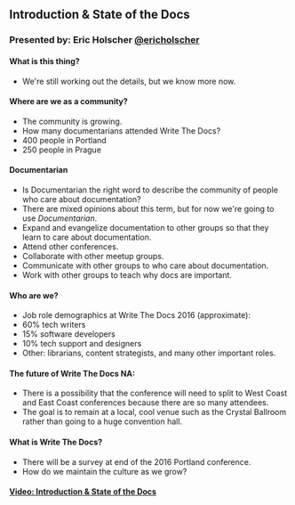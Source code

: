 ## Introduction & State of the Docs

### Presented by: Eric Holscher [@ericholscher](https://twitter.com/ericholscher)

#### What is this thing?
* We're still working out the details, but we know more now.


#### Where are we as a community?
* The community is growing.
* How many documentarians attended Write The Docs?
 * 400 people in Portland
 * 250 people in Prague


#### Documentarian
* Is Documentarian the right word to describe the community of people who care about documentation?
* There are mixed opinions about this term, but for now we're going to use *Documentarian*.
* Expand and evangelize documentation to other groups so that they learn to care about documentation.
 * Attend other conferences.
 * Collaborate with other meetup groups.
 * Communicate with other groups to who care about documentation.
 * Work with other groups to teach why docs are important.


#### Who are we?
* Job role demographics at Write The Docs 2016 (approximate):
 * 60% tech writers
 * 15% software developers
 * 10% tech support and designers
 * Other: librarians, content strategists, and many other important roles.


#### The future of Write The Docs NA:
* There is a possibility that the conference will need to split to West Coast and East Coast conferences because there are so many attendees.
* The goal is to remain at a local, cool venue such as the Crystal Ballroom rather than going to a huge convention hall.


#### What is Write The Docs?
* There will be a survey at end of the 2016 Portland conference.
* How do we maintain the culture as we grow?


#### [Video: Introduction & State of the Docs](https://youtu.be/Fmfs-iYqx5Q)
